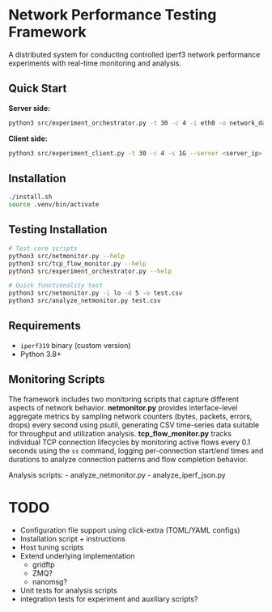 # Network Performance Testing Framework

A distributed system for conducting controlled iperf3 network performance experiments with real-time monitoring and analysis.

## Quick Start

**Server side:**
```bash
python3 src/experiment_orchestrator.py -t 30 -c 4 -i eth0 -o network_data.csv
```

**Client side:**
```bash
python3 src/experiment_client.py -t 30 -c 4 -s 1G --server <server_ip>
```

## Installation

```bash
./install.sh
source .venv/bin/activate
```

## Testing Installation

```bash
# Test core scripts
python3 src/netmonitor.py --help
python3 src/tcp_flow_monitor.py --help
python3 src/experiment_orchestrator.py --help

# Quick functionality test
python3 src/netmonitor.py -i lo -d 5 -o test.csv
python3 src/analyze_netmonitor.py test.csv
```

## Requirements
- `iperf319` binary (custom version)
- Python 3.8+

## Monitoring Scripts

The framework includes two monitoring scripts that capture different aspects of network behavior. **netmonitor.py** provides interface-level aggregate metrics by sampling network counters (bytes, packets, errors, drops) every second using psutil, generating CSV time-series data suitable for throughput and utilization analysis. **tcp_flow_monitor.py** tracks individual TCP connection lifecycles by monitoring active flows every 0.1 seconds using the `ss` command, logging per-connection start/end times and durations to analyze connection patterns and flow completion behavior.

Analysis scripts:
    - analyze_netmonitor.py
    - analyze_iperf_json.py

# TODO

- Configuration file support using click-extra (TOML/YAML configs)
- Installation script + instructions
- Host tuning scripts
- Extend underlying implementation
    - gridftp
    - ZMQ?
    - nanomsg?
- Unit tests for analysis scripts
- integration tests for experiment and auxiliary scripts?